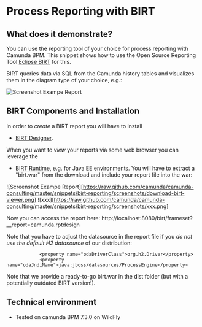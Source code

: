 # Process Reporting with BIRT

	
## What does it demonstrate?

You can use the reporting tool of your choice for process reporting with Camunda BPM. This snippet shows how to use the Open Source Reporting Tool [Eclipse BIRT](http://www.eclipse.org/birt/phoenix/) for this.

BIRT queries data via SQL from the Camunda history tables and visualizes them in the diagram type of your choice, e.g.: 

![Screenshot Exampe Report][1]

[1]: https://raw.github.com/camunda/camunda-consulting/master/snippets/birt-reporting/screenshots/example1.PNG

## BIRT Components and Installation

In order to *create* a BIRT report you will have to install

 * [BIRT Designer](http://www.eclipse.org/birt/phoenix/build/). 

When you want to *view* your reports via some web browser you can leverage the

 * [BIRT Runtime](http://www.eclipse.org/birt/phoenix/build/#j2ee), e.g. for Java EE environments. You will have to extract a "birt.war" from the download and include your report file into the war:

![Screenshot Exampe Report][https://raw.github.com/camunda/camunda-consulting/master/snippets/birt-reporting/screenshots/download-birt-viewer.png]
![xxx][https://raw.github.com/camunda/camunda-consulting/master/snippets/birt-reporting/screenshots/xxx.png]

Now you can access the report here: http://localhost:8080/birt/frameset?__report=camunda.rptdesign

Note that you have to adjust the datasource in the report file if you *do not use the default H2 datasource* of our distribution:

```
            <property name="odaDriverClass">org.h2.Driver</property>
            <property name="odaJndiName">java:jboss/datasources/ProcessEngine</property>
```

Note that we provide a ready-to-go birt.war in the dist folder (but with a potentially outdated BIRT version!).



## Technical environment
- Tested on camunda BPM 7.3.0 on WildFly

